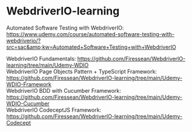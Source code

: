# WebdriverIO-learning
Automated Software Testing with WebdriverIO: https://www.udemy.com/course/automated-software-testing-with-webdriverio/?src=sac&amp;kw=Automated+Software+Testing+with+WebdriverIO

WebdriverIO Fundamentals: https://github.com/Firessean/WebdriverIO-learning/tree/main/Udemy-WDIO  
WebdriverIO Page Objects Pattern + TypeScript Framework: https://github.com/Firessean/WebdriverIO-learning/tree/main/Udemy-WDIO-Framework  
WebdriverIO BDD with Cucumber Framework: https://github.com/Firessean/WebdriverIO-learning/tree/main/Udemy-WDIO-Cucumber  
WebdriverIO CodeceptJS Framework: https://github.com/Firessean/WebdriverIO-learning/tree/main/Udemy-Codecept  
